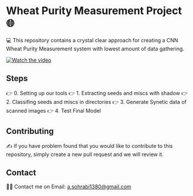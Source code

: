 # Wheat Purity Measurement Project 🌐
💻 This repository contains a crystal clear approach for creating a CNN Wheat Purity Measurement system with lowest amount of data gathering.

[![Watch the video](https://img.youtube.com/vi/mN5CY_-RAEs/0.jpg)](https://www.youtube.com/watch?v=mN5CY_-RAEs)

## Steps
👉 0. Setting up our tools
👉 1. Extracting seeds and miscs with shadow
👉 2. Classifing seeds and miscs in directories
👉 3. Generate Synetic data of scanned images
👉 4. Test Final Model

## Contributing
✍️ If you have problem found that you would like to contribute to this repository, simply create a new pull request and we will review it.

## Contact
🙋‍♀️ Contact me on Email: a.sohrabi1380@gmail.com
